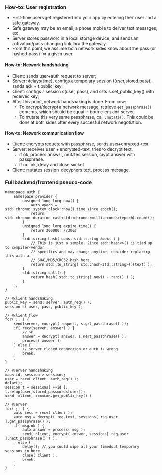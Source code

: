 
### How-to: User registration
- First-time users get registered into your app by entering their user and a safe gateway.
- Safe gateway may be an email, a phone mobile to deliver text messages, etc.
- Server stores password in a local storage device, and sends an activation/pass-changing link thru the gateway.
- From this point, we assume both network sides know about the pass (or hashed-pass) for a given user.

#### How-to: Network handshaking
- Client: sends user+auth request to server;
- Server: delays(time), configs a temporary session t(user,stored.pass), sends ack + t.public_key;
- Client: configs a session s(user, pass), and sets s.set_public_key() with received key;
- After this point, network handshaking is done. From now:
  - To encrypt/decrypt a network message, retrieve `get_passphrase()` contents, which should be equal in both client and server.
  - To mutate this very same passphrase, call `.mutate()`. This could be done at both sides after every succesful network negotiation.

#### How-to: Network communication flow
- Client: encrypts request with passphrase, sends user+enrypted-text.
- Server: receives user + encrypted-text, tries to decrypt text.
  - if ok, process answer, mutates session, crypt answer with passphrase.
  - if not ok, delay and close socket.
- Client: mutates session, decyphers text, process message.

### Full backend/frontend pseudo-code
```
namespace auth {
    namespace provider {
        unsigned long long now() {
            auto epoch = std::chrono::system_clock::now().time_since_epoch();
            return std::chrono::duration_cast<std::chrono::milliseconds>(epoch).count();
        }
        unsigned long long expire_time() {
            return 300000; //300s
        }
        std::string hash( const std::string &text ) {
            // This is just a sample. Since std::hash<>() is tied up to compiler-vendor
            // specifics and may change anytime, consider replacing this with a
            // SHA1/MD5/CRC32 hash here.
            return std::to_string( std::hash<std::string>()(text) );
        }
        std::string salt() {
            return hash( std::to_string( now() - rand() ) );
        }
    };
}

// @client handshaking
public_key = send( server, auth_req() );
session s( user, pass, public_key );

// @client flow
for( ;; ) {
    send(server, encrypt( request, s.get_passphrase() ));
    if( recv(server, answer) ) {
        // ok
        answer = decrypt( answer, s.next_passphrase() );
        process( answer );
    } else {
        // server closed connection or auth is wrong
        break;
    }
}

// @server handshaking
map< id, session > sessions;
user = recv( client, auth_req() );
delay();
session t = sessions[ ++id ];
t.setup(user,stored_passwords[user]);
send( client, session.get_public_key() )

// @server
for( ;; ) {
    auto text = recv( client );
    auto msg = decrypt( req.text, sessions[ req.user ].get_passphrase() );
    if( msg.ok ) {
        auto answer = process( msg );
        send( client, encrypt( answer, sessions[ req.user ].next_passphrase() ) );
    } else {
        delay(); // you could wipe all your timedout temporary sessions in here
        close( client );
        break;
    }
}
```
